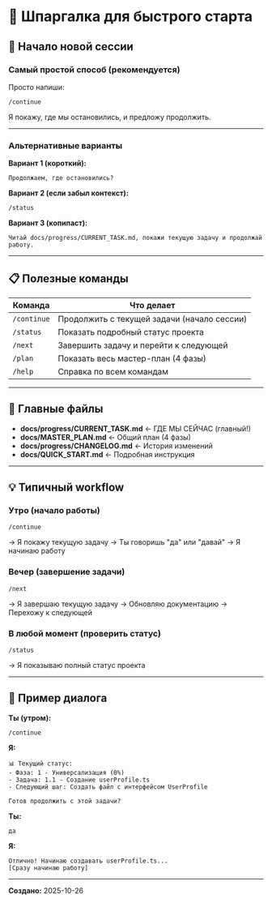 # 📝 Шпаргалка для быстрого старта

## 🚀 Начало новой сессии

### Самый простой способ (рекомендуется)

Просто напиши:

```
/continue
```

Я покажу, где мы остановились, и предложу продолжить.

---

### Альтернативные варианты

**Вариант 1 (короткий):**
```
Продолжаем, где остановились?
```

**Вариант 2 (если забыл контекст):**
```
/status
```

**Вариант 3 (копипаст):**
```
Читай docs/progress/CURRENT_TASK.md, покажи текущую задачу и продолжай работу.
```

---

## 📋 Полезные команды

| Команда | Что делает |
|---------|-----------|
| `/continue` | Продолжить с текущей задачи (начало сессии) |
| `/status` | Показать подробный статус проекта |
| `/next` | Завершить задачу и перейти к следующей |
| `/plan` | Показать весь мастер-план (4 фазы) |
| `/help` | Справка по всем командам |

---

## 📂 Главные файлы

- **docs/progress/CURRENT_TASK.md** ← ГДЕ МЫ СЕЙЧАС (главный!)
- **docs/MASTER_PLAN.md** ← Общий план (4 фазы)
- **docs/progress/CHANGELOG.md** ← История изменений
- **docs/QUICK_START.md** ← Подробная инструкция

---

## 💡 Типичный workflow

### Утро (начало работы)
```
/continue
```
→ Я покажу текущую задачу
→ Ты говоришь "да" или "давай"
→ Я начинаю работу

### Вечер (завершение задачи)
```
/next
```
→ Я завершаю текущую задачу
→ Обновляю документацию
→ Перехожу к следующей

### В любой момент (проверить статус)
```
/status
```
→ Я показываю полный статус проекта

---

## 🎯 Пример диалога

**Ты (утром):**
```
/continue
```

**Я:**
```
📊 Текущий статус:
- Фаза: 1 - Универсализация (0%)
- Задача: 1.1 - Создание userProfile.ts
- Следующий шаг: Создать файл с интерфейсом UserProfile

Готов продолжить с этой задачи?
```

**Ты:**
```
да
```

**Я:**
```
Отлично! Начинаю создавать userProfile.ts...
[Сразу начинаю работу]
```

---

**Создано:** 2025-10-26
